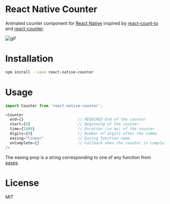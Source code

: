 React Native Counter
====================

Animated counter component for [React Native](http://facebook.github.io/react-native/)
inspired by [react-count-to](https://github.com/MicheleBertoli/react-count-to)
and [react-counter](https://github.com/saebekassebil/react-counter).

![gif](http://i.giphy.com/l4Jz4MOLaWYU61Oso.gif)

# Installation

```bash
npm install --save react-native-counter
```

# Usage

```javascript
import Counter from 'react-native-counter';

<Counter
  end={}                        // REQUIRED End of the counter
  start={0}                     // Beginning of the counter
  time={1000}                   // Duration (in ms) of the counter
  digits={0}                    // Number of digits after the comma
  easing="linear"               // Easing function name
  onComplete={}                 // Callback when the counter is completed
/>
```

The easing prop is a string corresponding to one of any function from [eases](https://github.com/mattdesl/eases).

# License

MIT
